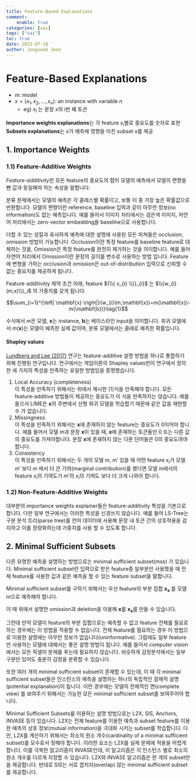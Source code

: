 ```yaml
---
title: Feature-Based Explanations
comment:   
    enable: true
categories: [xai]
tags: ["xai"]
toc: true
date: 2021-07-18
author: Jongseob Jeon
---
```



# Feature-Based Explanations
- $m$: model
- $x=(x_1, x_2, ..., x_n)$: an instance with variable $n$
    - eg) $x_i$ 는 문장 $x$의 $i$번 째 토큰

**Importance weights explanations**는 각 feature $x_i$별로 중요도를 숫자로 표현  
**Subsets explanations**는 $x$가 예측에 영향을 미친 subset $x$를 제공

## 1. Importance Weights
### 1.1) Feature-Additive Weights

*Feature-additivity*란 모든 feature의 중요도의 합이 모델의 예측에서 모델의 편향을 뺀 값과 동일해야 하는 속성을 말합니다.

분류 문제에서는 모델의 예측은 각 클래스별 확률이고, 보통 이 중 가장 높은 확률값으로 반환합니다. 모델의 편향이란 reference, baseline 입력과 같이 아무런 정보(no information)도 없는 예측입니다. 예를 들어서 이미지 처리에서는 검은색 이미지, 자연어 처리에서는 zero-vector embedding을 baseline으로 사용합니다.

더할 수 있는 성질과 유사하게 예측에 대한 설명에 사용된 모든 피쳐들은 occlusion, omission 방법이 가능합니다. Occlusion이란 특정 feature를 baseline feature로 대체하는 것을, Omission은 특정 feature를 완전히 제거하는 것을 의미합니다. 예를 들어 자연어 처리에서 Omission이란 문장의 길이를 변수로 사용하는 방법 입니다. Feature에 변형을 가하는 occlusion과 omission은 out-of-distribution 입력으로 신뢰할 수 없는 중요치를 제공하게 됩니다.

Feature-additivitiy 제약 조건 아래,  feature ${\\{ x_{i} \\}}_{i}$ 는 $\\{w_{i}(m,x)\\}_i$ 의 가중치를 갖게 됩니다.

$$\sum_{i=1}^{\left| \mathbf{x} \right|}{w_{i}(m,\mathbf{x})=m(\mathbf{x})-m(\mathbf{b})}\tag{1}$$

수식에서 $m$은 모델, $\mathbf{x}$는 instance, $\mathbf{b}$는 베이스라인 input을 의미합니다.
회귀 모델에서 $m(\mathbf{x})$는 모델이 예측한 실제 값이며, 분류 모델에서는 클래로 예측한 확률입니다.

#### Shapley values
[Lundberg and Lee (2017)](https://arxiv.org/abs/1705.07874) 연구는 feature-additive 설명 방법을 하나로 통합하기 위해 진행된 연구입니다. 연구에서는 게임이론의 Shapley values만이 연구에서 정의한 세 가지의 특성을 만족하는 유일한 방법임을 증명했습니다.
1. Local Accuracy (completeness)  
   이 특성을 만족하기 위해서는 위에서 제시한 (1)식을 만족해야 합니다. 모든 feature-additive 방법들이 제공하는 중요도가 이 식을 만족하지는 않습니다. 예를 들으서 LIME은 $\mathbf{x}$의 주변에서 선형 회귀 모델을 학습합기 때문에 같은 값을 재현할 수 가 없습니다.
2. Missingness  
   이 특성을 만족하기 위해서는 $\mathbf{x}$에 존재하지 않는 feature는 중요도가 0이어야 합니다. 예를 들어서 모델 $m$과 문장 $\mathbf{x}$이 있을 때, $\mathbf{x}$에 존재하는 토큰들만 0 또는 다른 값의 중요도를 가져야합니다. 문장 $\mathbf{x}$에 존재하지 않는 다른 단어들은 0의 중요도여야 합니다.
3. Consistency  
   이 특성을 만족하기 위해서는 두 개의 모델 $m$, $m'$ 있을 때 어떤 feature $x_i$가 모델 $m'$ 보다 $m$ 에서 더 큰 기여(marginal contribution)를 했다면 모델 $m$에서의 feature $x_i$의 기여도가 $m'$의 $x_i$의 기여도 보다 더 크게 나와야 합니다.

### 1.2) Non-Feature-Additive Weights
대부분의 importance weights explainer들은 feature-additivity 특성을 기본으로 합니다. 다만 일부 연구에서는 이러한 특성을 신경쓰지 않습니다. 예를 들어 LS-Tree는 구분 분석 트리(parse tree)를 언어 데이터에 사용해 문장 내 토큰 간의 상호작용을 감지하고 이를 정량화하는데 가중치를 사용 할 수 있도록 합니다.


## 2. Minimal Sufficient Subsets
다른 유명한 예측을 설명하는 방법으로는 minimal sufficient subset(mss) 가 있습니다. Minimal sufficient subset란 입력으로 받은 feature중 일부분만 사용했을 때 전체 feature를 사용한 값과 같은 예측을 할 수 있는 feature subset을 말합니다.

Minimal sufficient subset를 구하기 위해서는 우선 feature의 부분 집합 $\mathbf{x}_\mathbf{s}$ 를 모델 $m$으로 예측해야 합니다.

이 때 위에서 설명한 omission과 deletion을 이용해 $\mathbf{x}$를 $\mathbf{x}_\mathbf{s}$를 만들 수 있습니다.

그런데 만약 모델이 feature의 부분 집합으로는 예측할 수 없고 feature 전체를 필요로 하는 경우에는 이 방법을 적용할 수 없습니다. 전체 feature를 필요하는 경우 이 방법으로 이용한 설명에는 아무런 정보가 없습니다(uninformative). 
그럼에도 일부 feature만 사용하는 모델에 대해서는 좋은 설명 방법이 됩니다. 예를 들어서 computer vision에서는 모든 픽셀이 문제를 푸는데 필요하지 않습니다. 비슷하게 감정분석에서는 일부 구문만 있어도 충분히 감정을 분류할 수 있습니다.

또한 여러 개의 minimal sufficient subset이 존재할 수 있는데, 이 때 각 minimal sufficient subset들은 인스턴스의 예측을 설명하는 하나의 독립적인 잠재적 설명(potential explanation)이 됩니다. 이런 경우에는 모델의 전체적인 면(complete view) 를 보여주기 위해서는 가능한 모든 minimal sufficient subset를 보여주어야 합니다.

Minimal Sufficient Subsets를 이용하는 설명 방법으로는 L2X, SIS, Anchors, INVASE 등이 있습니다.
L2X는 전체 feature를 이용한 예측과 subset feature를 이용한 예측의 상호 정보(mutual information)을 극대화 시키는 subset를 학습합니다.
다만, L2X를 계산하기 위해서는 최소의 원소 개수(cardinality of a minimal sufficient subset)를 모수로서 정해야 합니다. 
이러한 요소는 L2X를 실제 문제에 적용을 어렵게 합니다.
이를 극복한 알고리즘이 INVASE인데, 이 알고리즘은 각 인스턴스 별로 최소의 원소 개수를 다르게 지정할 수 있습니다.
L2X와 INVASE 알고리즘은 한 개의 subset만을 제공합니다. 반대로 SIS는 서로 겹치지(overlap) 않는 minimal sufficient subset를 제공합니다.
